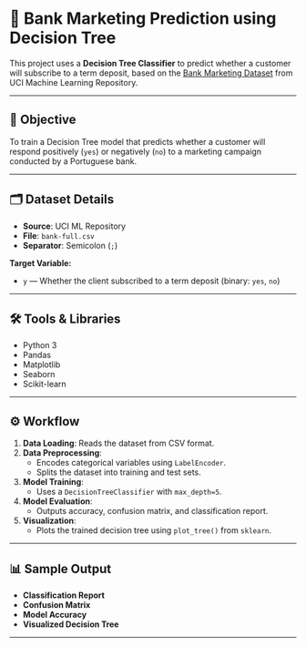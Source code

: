 # 💼 Bank Marketing Prediction using Decision Tree

This project uses a **Decision Tree Classifier** to predict whether a customer will subscribe to a term deposit, based on the [Bank Marketing Dataset](https://archive.ics.uci.edu/ml/datasets/Bank+Marketing) from UCI Machine Learning Repository.

---

## 📌 Objective

To train a Decision Tree model that predicts whether a customer will respond positively (`yes`) or negatively (`no`) to a marketing campaign conducted by a Portuguese bank.

---

## 🗂️ Dataset Details

- **Source**: UCI ML Repository  
- **File**: `bank-full.csv`  
- **Separator**: Semicolon (`;`)

**Target Variable:**  
- `y` — Whether the client subscribed to a term deposit (binary: `yes`, `no`)

---

## 🛠️ Tools & Libraries

- Python 3
- Pandas
- Matplotlib
- Seaborn
- Scikit-learn

---

## ⚙️ Workflow

1. **Data Loading**: Reads the dataset from CSV format.
2. **Data Preprocessing**:
   - Encodes categorical variables using `LabelEncoder`.
   - Splits the dataset into training and test sets.
3. **Model Training**:
   - Uses a `DecisionTreeClassifier` with `max_depth=5`.
4. **Model Evaluation**:
   - Outputs accuracy, confusion matrix, and classification report.
5. **Visualization**:
   - Plots the trained decision tree using `plot_tree()` from `sklearn`.

---

## 📊 Sample Output

- **Classification Report**
- **Confusion Matrix**
- **Model Accuracy**
- **Visualized Decision Tree**

---

